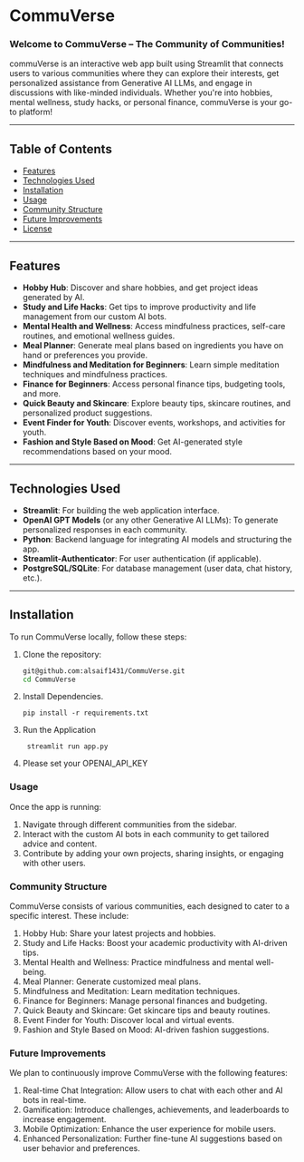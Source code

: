 # CommuVerse 

### Welcome to CommuVerse – The Community of Communities!

commuVerse is an interactive web app built using Streamlit that connects users to various communities where they can explore their interests, get personalized assistance from Generative AI LLMs, and engage in discussions with like-minded individuals. Whether you're into hobbies, mental wellness, study hacks, or personal finance, commuVerse is your go-to platform! 
 
---

## Table of Contents

- [Features](#features)
- [Technologies Used](#technologies-used) 
- [Installation](#installation)
- [Usage](#usage)
- [Community Structure](#community-structure)
- [Future Improvements](#future-improvements)
- [License](#license)

---

## Features

- **Hobby Hub**: Discover and share hobbies, and get project ideas generated by AI. 
- **Study and Life Hacks**: Get tips to improve productivity and life management from our custom AI bots.
- **Mental Health and Wellness**: Access mindfulness practices, self-care routines, and emotional wellness guides.
- **Meal Planner**: Generate meal plans based on ingredients you have on hand or preferences you provide.
- **Mindfulness and Meditation for Beginners**: Learn simple meditation techniques and mindfulness practices.
- **Finance for Beginners**: Access personal finance tips, budgeting tools, and more.
- **Quick Beauty and Skincare**: Explore beauty tips, skincare routines, and personalized product suggestions.
- **Event Finder for Youth**: Discover events, workshops, and activities for youth.
- **Fashion and Style Based on Mood**: Get AI-generated style recommendations based on your mood.  

---

## Technologies Used

- **Streamlit**: For building the web application interface.
- **OpenAI GPT Models** (or any other Generative AI LLMs): To generate personalized responses in each community.
- **Python**: Backend language for integrating AI models and structuring the app.
- **Streamlit-Authenticator**: For user authentication (if applicable).
- **PostgreSQL/SQLite**: For database management (user data, chat history, etc.).

---

## Installation 

To run CommuVerse locally, follow these steps:

1. Clone the repository:

   ```bash
   git@github.com:alsaif1431/CommuVerse.git
   cd CommuVerse
   ```

2. Install Dependencies. 

   ```
   pip install -r requirements.txt
   ```

3. Run the Application

   ```
    streamlit run app.py
   ```

4. Please set your OPENAI_API_KEY

### Usage

Once the app is running:

1. Navigate through different communities from the sidebar.
2. Interact with the custom AI bots in each community to get tailored advice and content.
3. Contribute by adding your own projects, sharing insights, or engaging with other users.

### Community Structure

CommuVerse consists of various communities, each designed to cater to a specific interest. These include:

1. Hobby Hub: Share your latest projects and hobbies.
2. Study and Life Hacks: Boost your academic productivity with AI-driven tips.
3. Mental Health and Wellness: Practice mindfulness and mental well-being.
4. Meal Planner: Generate customized meal plans.
5. Mindfulness and Meditation: Learn meditation techniques.
6. Finance for Beginners: Manage personal finances and budgeting.
7. Quick Beauty and Skincare: Get skincare tips and beauty routines.
8. Event Finder for Youth: Discover local and virtual events.
9. Fashion and Style Based on Mood: AI-driven fashion suggestions.

### Future Improvements

We plan to continuously improve CommuVerse with the following features:

1. Real-time Chat Integration: Allow users to chat with each other and AI bots in real-time.
2. Gamification: Introduce challenges, achievements, and leaderboards to increase engagement.
3. Mobile Optimization: Enhance the user experience for mobile users.
4. Enhanced Personalization: Further fine-tune AI suggestions based on user behavior and preferences.
